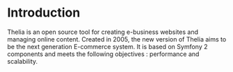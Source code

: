 # Introduction

Thelia is an open source tool for creating e-business websites and managing online content. Created in 2005, the new
version of Thelia aims to be the next generation E-commerce system. It is based on Symfony 2 components and meets the
 following objectives : performance and scalability.
